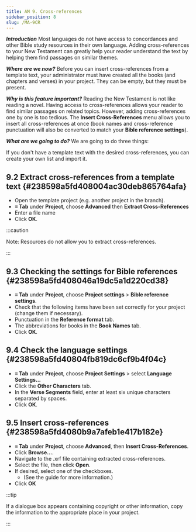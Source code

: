 ```yaml
---
title: AM 9. Cross-references
sidebar_position: 8
slug: /MA-9CR
---
```




_**Introduction**_  Most languages do not have access to concordances and other Bible study resources in their own language. Adding cross-references to your New Testament can greatly help your reader understand the text by helping them find passages on similar themes.


_**Where are we now?**_  Before you can insert cross-references from a template text, your administrator must have created all the books (and chapters and verses) in your project. They can be empty, but they must be present.


_**Why is this feature important?**_  Reading the New Testament is not like reading a novel. Having access to cross-references allows your reader to find similar passages on related topics. However, adding cross-references one by one is too tedious. The **Insert Cross-References** menu allows you to insert all cross-references at once (book names and cross-reference punctuation will also be converted to match your **Bible reference settings**).


_**What are we going to do?**_  We are going to do three things:


If you don't have a template text with the desired cross-references, you can create your own list and import it.


## **9.2 Extract cross-references from a template text** {#238598a5fd408004ac30deb865764afa}

- Open the template project (e.g. another project in the branch).
- **≡ Tab** under **Project**, choose **Advanced** then **Extract Cross-References**
- Enter a file name
- Click **OK**.

:::caution

Note: Resources do not allow you to extract cross-references.

:::




## **9.3 Checking the settings for Bible references** {#238598a5fd408046a19dc5a1d220cd38}

- **≡ Tab** under **Project**, choose **Project settings** &gt; **Bible reference settings**.
- Check that the following items have been set correctly for your project (change them if necessary).
- Punctuation in the **Reference format** tab.
- The abbreviations for books in the **Book Names** tab.
- Click **OK**.

## **9.4 Check the language settings** {#238598a5fd40804fb819dc6cf9b4f04c}

- **≡ Tab** under **Project**, choose **Project Settings** &gt; select **Language Settings...**
- Click the **Other Characters** tab.
- In the **Verse Segments** field, enter at least six unique characters separated by spaces.
- Click **OK**.

## **9.5 Insert cross-references** {#238598a5fd4080b9a7afeb1e417b182e}

- **≡ Tab** under **Project**, choose **Advanced**, then **Insert Cross-References**.
- Click **Browse...**.
- Navigate to the .xrf file containing extracted cross-references.
- Select the file, then click **Open**.
- If desired, select one of the checkboxes.
	- (See the guide for more information.)
- Click **OK**

:::tip

If a dialogue box appears containing copyright or other information, copy the information to the appropriate place in your project.

:::



